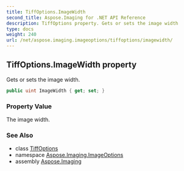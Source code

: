 ```yaml
---
title: TiffOptions.ImageWidth
second_title: Aspose.Imaging for .NET API Reference
description: TiffOptions property. Gets or sets the image width
type: docs
weight: 240
url: /net/aspose.imaging.imageoptions/tiffoptions/imagewidth/
---
```

## TiffOptions.ImageWidth property

Gets or sets the image width.

```csharp
public uint ImageWidth { get; set; }
```

### Property Value

The image width.

### See Also

* class [TiffOptions](../)
* namespace [Aspose.Imaging.ImageOptions](../../tiffoptions/)
* assembly [Aspose.Imaging](../../../)


